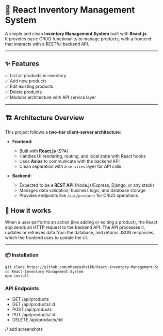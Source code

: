 # 🚀 React Inventory Management System

A simple and clean **Inventory Management System** built with **React.js**.  
It provides basic CRUD functionality to manage products, with a frontend that interacts with a RESTful backend API.

---

## ✨ Features
✅ List all products in inventory  
✅ Add new products  
✅ Edit existing products  
✅ Delete products  
✅ Modular architecture with API service layer

---

## 🏗️ Architecture Overview

This project follows a **two-tier client-server architecture**:

- **Frontend:**  
  - Built with **React.js** (SPA)
  - Handles UI rendering, routing, and local state with React hooks
  - Uses **Axios** to communicate with the backend API
  - Clean separation with a `services` layer for API calls

- **Backend:**  
  - Expected to be a **REST API** (Node.js/Express, Django, or any stack)
  - Manages data validation, business logic, and database storage
  - Provides endpoints like `/api/products` for CRUD operations

    
## 🔄 How it works

When a user performs an action (like adding or editing a product), the React app sends an HTTP request to the backend API. 
The API processes it, updates or retrieves data from the database, and returns JSON responses, which the frontend uses to update the UI.
 
    
---

### 📦 Installation
```bash
git clone https://github.com/mhamzashaikh/React-Inventory-Management-System.git
cd React-Inventory-Management-System
npm install
```


### API Endpoints 
- GET    /api/products
- GET    /api/products/:id
- POST   /api/products
- PUT    /api/products/:id
- DELETE /api/products/:id


// add screenshots 